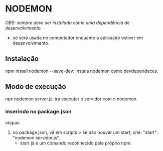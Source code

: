# NODEMON

_OBS: sempre deve ser instalado como uma dependência de desenvolvimento._
- só será usada no computador enquanto a aplicação estiver em desenvolvimento.

## Instalação

npm install nodemon --save-dev: instala nodemon como devdependeces.

## Modo de execução

npx nodemon server.js: irá executar o servidor com o nodemon.

### inserindo no package.json

etapas:
1. no package.json, vá em scripts > se não houver um start, crie: "start": "nodemon servidor.js".
    - start já é um comando reconhecido pelo próprio npm.